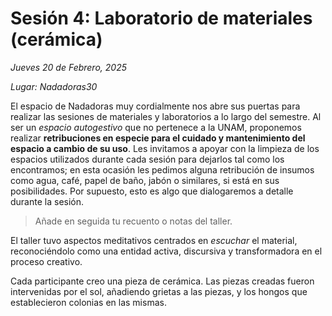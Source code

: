 # Sesión 4: Laboratorio de materiales (cerámica)

_Jueves 20 de Febrero, 2025_

_Lugar: Nadadoras30_

El espacio de Nadadoras muy cordialmente nos abre sus puertas para realizar las sesiones de materiales y laboratorios a lo largo del semestre.
Al ser un _espacio autogestivo_ que no pertenece a la UNAM, proponemos realizar **retribuciones en especie para el cuidado y mantenimiento del espacio a cambio de su uso**.
Les invitamos a apoyar con la limpieza de los espacios utilizados durante cada sesión para dejarlos tal como los encontramos;
en esta ocasión les pedimos alguna retribución de insumos como agua, café, papel de baño, jabón o similares, si está en sus posibilidades.
Por supuesto, esto es algo que dialogaremos a detalle durante la sesión.

> Añade en seguida tu recuento o notas del taller.

El taller tuvo aspectos meditativos centrados en _escuchar_ el material, reconociéndolo como una entidad activa, discursiva y transformadora en el proceso creativo.

Cada participante creo una pieza de cerámica. Las piezas creadas fueron intervenidas por el sol, añadiendo grietas a las piezas, y los hongos que establecieron colonias en las mismas.
